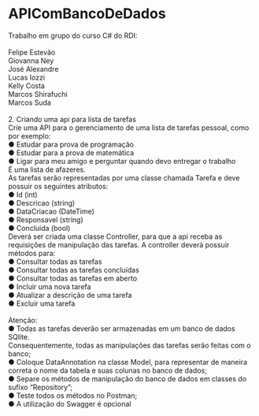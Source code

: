 # APIComBancoDeDados<br>
Trabalho em grupo do curso C# do RDI: <br>  
Felipe Estevão  <br>
Giovanna Ney  <br>
José Alexandre  <br>
Lucas Iozzi  <br>
Kelly Costa <br> 
Marcos Shirafuchi  <br>
Marcos Suda<br> <br>
2. Criando uma api para lista de tarefas <br>
Crie uma API para o gerenciamento de uma lista de tarefas pessoal, como por exemplo: <br>
● Estudar para prova de programação <br>
● Estudar para a prova de matemática <br>
● Ligar para meu amigo e perguntar quando devo entregar o trabalho <br>
É uma lista de afazeres. <br>
As tarefas serão representadas por uma classe chamada Tarefa e deve possuir os seguintes atributos: <br>
● Id (int) <br>
● Descricao (string) <br>
● DataCriacao (DateTime) <br>
● Responsavel (string) <br>
● Concluida (bool) <br>
Deverá ser criada uma classe Controller, para que a api receba as requisições de manipulação das tarefas. A controller deverá possuir métodos para: <br>
● Consultar todas as tarefas <br>
● Consultar todas as tarefas concluídas <br>
● Consultar todas as tarefas em aberto <br>
● Incluir uma nova tarefa <br>
● Atualizar a descrição de uma tarefa <br>
● Excluir uma tarefa <br> <br>
Atenção: <br>
● Todas as tarefas deverão ser armazenadas em um banco de dados SQlite. <br>
Consequentemente, todas as manipulações das tarefas serão feitas com o banco; <br>
● Coloque DataAnnotation na classe Model, para representar de maneira correta o nome da tabela e suas colunas no banco de dados; <br>
● Separe os métodos de manipulação do banco de dados em classes do sufixo “Repository”; <br>
● Teste todos os métodos no Postman; <br>
● A utilização do Swagger é opcional <br>
